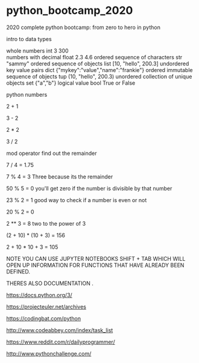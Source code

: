 # python_bootcamp_2020
2020 complete python bootcamp: from zero to hero in python

intro to data types

whole numbers                              int       3     300                     
numbers with decimal                       float     2.3   4.6
ordered sequence of characters             str        "sammy"
ordered sequence of objects                list     [10, "hello", 200.3]
undordered key value pairs                 dict     {"mykey":"value","name":"frankie"}
ordered immutable sequence of objects      tup      (10, "hello", 200.3)
unordered collection of unique objects     set      {"a","b"}
logical value                              bool     True or False

python numbers

2 + 1

3 - 2

2 * 2

3 / 2

mod operator find out the remainder

7 / 4 = 1.75

7 % 4 = 3   Three because its the remainder

50 % 5 = 0   you'll get zero if the number is divisible by that number

23 % 2 = 1   good way to check if a number is even or not

20 % 2 = 0

2 ** 3 = 8  two to the power of 3

(2 + 10) * (10 + 3)  = 156

2 + 10 * 10 + 3 = 105


NOTE YOU CAN USE JUPYTER NOTEBOOKS SHIFT + TAB  WHICH WILL OPEN UP INFORMATION FOR FUNCTIONS THAT HAVE ALREADY BEEN DEFINED.

THERES ALSO DOCUMENTATION .

https://docs.python.org/3/

https://projecteuler.net/archives

https://codingbat.com/python

http://www.codeabbey.com/index/task_list

https://www.reddit.com/r/dailyprogrammer/

http://www.pythonchallenge.com/
